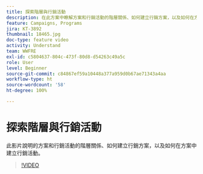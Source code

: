 ```yaml
---
title: 探索階層與行銷活動
description: 在此方案中瞭解方案和行銷活動的階層關係、如何建立行銷方案，以及如何在方案中建立行銷活動。
feature: Campaigns, Programs
jira: KT-3892
thumbnail: 18465.jpg
doc-type: feature video
activity: Understand
team: WWFRE
exl-id: c5804637-804c-473f-80d8-d54263c49a5c
role: User
level: Beginner
source-git-commit: c84867ef59a10448a377a959d0b67ae71343a4aa
workflow-type: ht
source-wordcount: '58'
ht-degree: 100%

---
```


# 探索階層與行銷活動

此影片說明的方案和行銷活動的階層關係、如何建立行銷方案，以及如何在方案中建立行銷活動。

>[!VIDEO](https://video.tv.adobe.com/v/18465?quality=12&learn=on)

